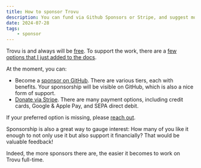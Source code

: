 ```yaml
---
title: How to sponsor Trovu
description: You can fund via Github Sponsors or Stripe, and suggest more options.
date: 2024-07-28
tags:
    - sponsor
---
```


Trovu is and always will be [free](https://github.com/trovu/trovu/blob/master/LICENSE). To support the work, there are a [few options that I just added to the docs](https://trovu.net/docs/#sponsor).

At the moment, you can:

-   Become a [sponsor on GitHub](https://github.com/sponsors/trovu). There are various tiers, each with benefits. Your sponsorship will be visible on GitHub, which is also a nice form of support.
-   [Donate via Stripe](https://donate.stripe.com/8wM28saBA8jlays7st). There are many payment options, including credit cards, Google & Apple Pay, and SEPA direct debit.

If your preferred option is missing, please [reach out](https://trovu.net/docs/users/support/).

Sponsorship is also a great way to gauge interest: How many of you like it enough to not only use it but also support it financially? That would be valuable feedback!

Indeed, the more sponsors there are, the easier it becomes to work on Trovu full-time.
